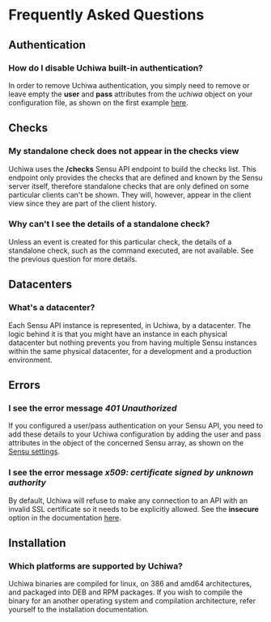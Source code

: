 # Frequently Asked Questions

## Authentication

### How do I disable Uchiwa built-in authentication?
In order to remove Uchiwa authentication, you simply need to remove or leave empty the **user** and **pass** attributes from the *uchiwa* object on your configuration file, as shown on the first example [here](configuration/uchiwa/#base).

## Checks

### My standalone check does not appear in the checks view
Uchiwa uses the **/checks** Sensu API endpoint to build the checks list. This endpoint only provides the checks that are defined and known by the Sensu server itself, therefore standalone checks that are only defined on some particular clients can't be shown. They will, however, appear in the client view since they are part of the client history.

### Why can't I see the details of a standalone check?
Unless an event is created for this particular check, the details of a standalone check, such as the command executed, are not available. See the previous question for more details.

## Datacenters

### What's a datacenter?
Each Sensu API instance is represented, in Uchiwa, by a datacenter. The logic behind it is that you might have an instance in each physical datacenter but nothing prevents you from having multiple Sensu instances within the same physical datacenter, for a development and a production environment.

## Errors

### I see the error message *401 Unauthorized*
If you configured a user/pass authentication on your Sensu API, you need to add these details to your Uchiwa configuration by adding the user and pass attributes in the object of the concerned Sensu array, as shown on the [Sensu settings](configuration/sensu).

### I see the error message *x509: certificate signed by unknown authority*
By default, Uchiwa will refuse to make any connection to an API with an invalid SSL certificate so it needs to be explicitly allowed. See the **insecure** option in the documentation [here](configuration/sensu/).


## Installation

### Which platforms are supported by Uchiwa?

Uchiwa binaries are compiled for linux, on 386 and amd64 architectures, and packaged into DEB and RPM packages. If you wish to compile the binary for an another operating system and compilation architecture, refer yourself to the installation documentation.
